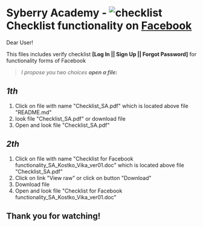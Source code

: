 # Syberry Academy - ![checklist](https://user-images.githubusercontent.com/84619545/119271842-05ed4f80-bc0c-11eb-9017-3739e770423c.png) Checklist functionality on [Facebook](https://www.facebook.com/)  

Dear User! 

This files includes verify checklist **[Log In || Sign Up || Forgot Password]** for functionality forms of Facebook
 
> *I propose you two choices **open a file:***

## *1th* ##

1) Click on file with name "Checklist_SA.pdf" which is located above file "README.md"
2) look file "Checklist_SA.pdf" or download file
3) Open and look file "Checklist_SA.pdf"

## *2th* ##
1) Click on file with name "Checklist for Facebook functionality_SA_Kostko_Vika_ver01.doc" which is located above file "Checklist_SA.pdf"
2) Click on link "View raw" or click on button "Download"
3) Download file
4) Open and look file "Checklist for Facebook functionality_SA_Kostko_Vika_ver01.doc"

## Thank you for watching! ##
